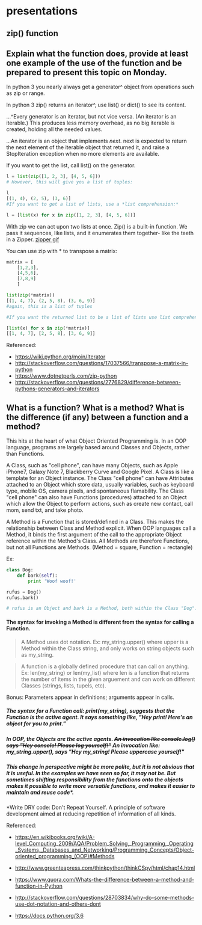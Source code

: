 # presentations
## zip() function
## Explain what the function does, provide at least one example of the use of the function and be prepared to present this topic on Monday.

In python 3 you nearly always get a generator^ object from operations such as zip or range.

In python 3 zip() returns an iterator^, use list() or dict() to see its content.

...^Every generator is an iterator, but not vice versa. (An iterator is an iterable.) This produces less memory overhead, as no big iterable is created, holding all the needed values.

...An iterator is an object that implements *next*. next is expected to return the next element of the iterable object that returned it, and raise a StopIteration exception when no more elements are available.

If you want to get the list, call list() on the generator.

```python
l = list(zip([1, 2, 3], [4, 5, 6]))
# However, this will give you a list of tuples:

l
[(1, 4), (2, 5), (3, 6)] 
#If you want to get a list of lists, use a *list comprehension:*

l = [list(x) for x in zip([1, 2, 3], [4, 5, 6])]  
```

With zip we can act upon two lists at once. Zip() is a built-in function. We pass it sequences, like lists, and it enumerates them together- like the teeth in a Zipper. [zipper gif](https://www.google.com/url?sa=i&rct=j&q=&esrc=s&source=images&cd=&cad=rja&uact=8&ved=0ahUKEwintKivyNjRAhXCQyYKHRKfBf8QjRwIBw&url=https%3A%2F%2Fen.wikipedia.org%2Fwiki%2FFile%3AZipper_animated.gif&psig=AFQjCNFnzbWL7w7AwaRO5aawYdD50564EQ&ust=1485271153649244)

You can use zip with * to transpose a matrix:
```python
matrix = [
    [1,2,3], 
    [4,5,6],
    [7,8,9]
    ]

list(zip(*matrix))
[(1, 4, 7), (2, 5, 8), (3, 6, 9)]
#again, this is a list of tuples

#If you want the returned list to be a list of lists use list comprehension:

[list(x) for x in zip(*matrix)]
[[1, 4, 7], [2, 5, 8], [3, 6, 9]]
```

Referenced:
* https://wiki.python.org/moin/Iterator
* http://stackoverflow.com/questions/17037566/transpose-a-matrix-in-python
* https://www.dotnetperls.com/zip-python
* http://stackoverflow.com/questions/2776829/difference-between-pythons-generators-and-iterators


## What is a function? What is a method? What is the difference (if any) between a function and a method?

This hits at the heart of what Object Oriented Programming is. In an OOP language, programs are largely based around Classes and Objects, rather than Functions.

A Class, such as "cell phone", can have many Objects, such as Apple iPhone7, Galaxy Note 7, Blackberry Curve and Google Pixel. A Class is like a template for an Object instance. The Class "cell phone" can have Attributes attached to an Object which store data, usually variables, such as keyboard type, mobile OS, camera pixels, and spontaneous flamability. The Class "cell phone" can also have Functions (procedures) attached to an Object which allow the Object to perform actions, such as create new contact, call mom, send txt, and take photo.

A Method is a Function that is  stored/defined in a Class. This makes the relationship between Class and Method explicit. When OOP languages call a Method, it binds the first argument of the call to the appropriate Object reference within the Method's Class. All Methods are therefore Functions, but not all Functions are Methods. (Method = square, Function = rectangle)

Ex:
```python
class Dog:
    def bark(self):
        print 'Woof woof!'

rufus = Dog()
rufus.bark()

# rufus is an Object and bark is a Method, both within the Class "Dog". Such a method would not work on a "Cat" Class.
```


#### The syntax for invoking a Method is different from the syntax for calling a Function.

> A Method uses dot notation.
> Ex: my_string.upper() where upper is a Method within the Class string, and only works on string objects such as my_string.


> A function is a globally defined procedure that can call on anything.
> Ex: len(my_string) or len(my_list) where len is a function that returns the number of items in the given arguement and can work on different Classes (strings, lists, tupels, etc).


Bonus: Parameters appear in definitions; arguments appear in calls.


##### The syntax for a Function call: print(my_string), suggests that the Function is the active agent. It says something like, "Hey print! Here's an object for you to print."


##### In OOP, the Objects are the active agents. ~~An invocation like console.log() says "Hey console! Please log yourself!"~~ An invocation like: my_string.upper(), says "Hey my_string! Please uppercase yourself!"


##### This change in perspective might be more polite, but it is not obvious that it is useful. In the examples we have seen so far, it may not be. But sometimes shifting responsibility from the functions onto the objects makes it possible to write more versatile functions, and makes it easier to maintain and reuse code*.

*Write DRY code: Don't Repeat Yourself. A principle of software development aimed at reducing repetition of information of all kinds.



Referenced:

* https://en.wikibooks.org/wiki/A-level_Computing_2009/AQA/Problem_Solving,_Programming,_Operating_Systems,_Databases_and_Networking/Programming_Concepts/Object-oriented_programming_(OOP)#Methods

* http://www.greenteapress.com/thinkpython/thinkCSpy/html/chap14.html

* https://www.quora.com/Whats-the-difference-between-a-method-and-function-in-Python

* http://stackoverflow.com/questions/28703834/why-do-some-methods-use-dot-notation-and-others-dont

* https://docs.python.org/3.6


